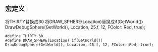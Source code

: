 ## 宏定义
将THIRTY替换成30
将DRAW_SPHERE(Location)替换成if(GetWorld()) DrawDebugSphere(GetWorld(), Location, 25.f, 12, FColor::Red, true);
```
#define THIRTY 30
#define DRAW_SPHERE(Location) if(GetWorld()) DrawDebugSphere(GetWorld(), Location, 25.f, 12, FColor::Red, true);
```
<!--stackedit_data:
eyJoaXN0b3J5IjpbLTE1NDM2NDY0MTZdfQ==
-->